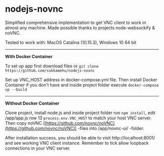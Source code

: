 # nodejs-novnc
Simplified comprehensive implementation to get VNC client to work in almost any machine. Made possible thanks to projects node-websockify & noVNC.

Tested to work with: MacOS Catalina (10.15.3), Windows 10 64 bit

***********************
**With Docker Container**

To set up app first download files or `git clone https://github.com/sukkamehu/nodejs-novnc`


Set up VNC_HOST address in docker-compose.yml file. Then install Docker Container if you don't have and inside project folder execute `docker-compose up --build`


***********************
**Without Docker Container**

Clone project, install node.js and inside project folder run `npm install`, edit /app/app.js row 13  `process.env.VNC_HOST` to match your host VNC server. Then copy noVNC ([https://github.com/novnc/noVNC](https://github.com/novnc/noVNC)) -files into /app/novnc-ui/ -folder.


After installation success, you should be able to visit http://localhost:8001/ and see working VNC client instance. Remember to tick allow loopback connections in your VNC server.
